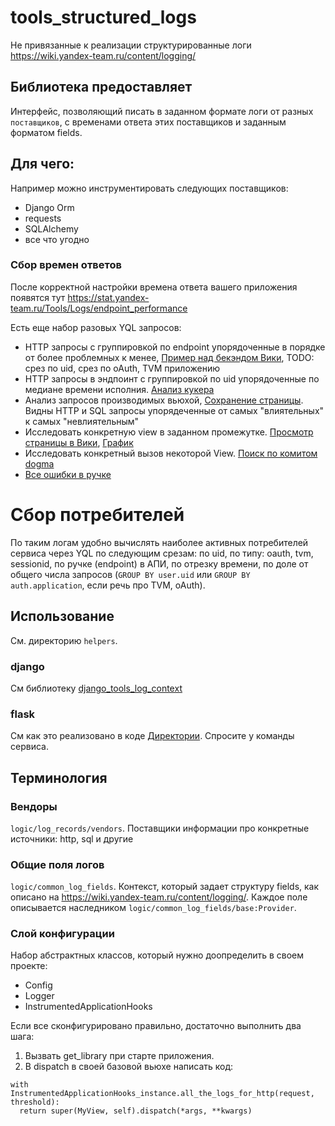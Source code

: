 # tools_structured_logs

Не привязанные к реализации структурированные логи https://wiki.yandex-team.ru/content/logging/

## Библиотека предоставляет

Интерфейс, позволяющий писать в заданном формате логи от разных `поставщиков`, с временами ответа этих поставщиков и заданным форматом fields.   


## Для чего:

Например можно инструментировать следующих поставщиков:
* Django Orm
* requests
* SQLAlchemy 
* все что угодно

### Сбор времен ответов

После корректной настройки времена ответа вашего приложения появятся тут https://stat.yandex-team.ru/Tools/Logs/endpoint_performance

Есть еще набор разовых YQL запросов:

  * HTTP запросы с группировкой по endpoint упорядоченные в порядке от более проблемных к менее, [Пример над бекэндом Вики](https://yql.yandex-team.ru/Operations/WwFIlfvJNQmd766GhZp8IguD380FCTXXQVSPVUQW8AY=), TODO: срез по uid, срез по oAuth, TVM приложению
  * HTTP запросы в эндпоинт с группировкой по uid упорядоченные по медиане времени исполния. [Анализ кукера](https://yql.yandex-team.ru/Operations/WbliISRHwc7k_GFY--KxF0EnDqXSBglPz2UmHJzqkpY=)
  * Анализ запросов производимых вьюхой, [Сохранение страницы](https://yql.yandex-team.ru/Operations/5b1a7420fbc935d9c7ee648f). Видны HTTP и SQL запросы упорядеченные от самых "влиятельных" к самых "невлиятельным"
  * Исследовать конкретную view в заданном промежутке. [Просмотр страницы в Вики](https://yql.yandex-team.ru/Operations/WsINJiK7YkjSggHen4rjLKp0hCLsFSKiaKb3ZDk7Gno=), [График](https://charts.yandex-team.ru/preview/editor/YQL/charts/5b061493650e6f762781dc13/1)
  * Исследовать конкретный вызов некоторой View. [Поиск по комитом dogma](https://yql.yandex-team.ru/Operations/WenprR1icVQR9Drd_OxXFyH8f92lIjlrOxnRbGC_9MU=)
  * [Все ошибки в ручке](https://yql.yandex-team.ru/Operations/WvQiGW7BhBf8RtIXw1J6Qhwsk2juuCpOsbHypagtwxU=)

# Сбор потребителей

По таким логам удобно вычислять наиболее активных потребителей сервиса через YQL по следующим срезам: по uid, по типу: oauth, tvm, sessionid, по ручке (endpoint) в АПИ, по отрезку времени, по доле от общего числа запросов (`GROUP BY user.uid` или `GROUP BY auth.application`, если речь про TVM, oAuth).

## Использование

См. директорию `helpers`.

### django
Cм библиотеку [django_tools_log_context](https://a.yandex-team.ru/arc/trunk/arcadia/library/python/django_tools_log_context/)

### flask
См как это реализовано в коде [Директории](https://abc.yandex-team.ru/services/directory/). Спросите у команды сервиса.

## Терминология

### Вендоры
`logic/log_records/vendors`. Поставщики информации про конкретные источники: http, sql и другие

### Общие поля логов 
`logic/common_log_fields`. Контекст, который задает структуру fields, как описано на https://wiki.yandex-team.ru/content/logging/.
Каждое поле описывается наследником `logic/common_log_fields/base:Provider`.
### Слой конфигурации
Набор абстрактных классов, который нужно доопределить в своем проекте:
* Config
* Logger
* InstrumentedApplicationHooks

Если все сконфигурировано правильно, достаточно выполнить два шага:
1. Вызвать get_library при старте приложения.
2. В dispatch в своей базовой вьюхе написать код:
```(python)
with InstrumentedApplicationHooks_instance.all_the_logs_for_http(request, threshold):
  return super(MyView, self).dispatch(*args, **kwargs)
```
